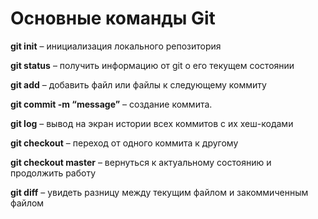 # Основные команды Git

__git init__ – инициализация локального репозитория

__git status__ – получить информацию от git о его текущем состоянии

__git add__ – добавить файл или файлы к следующему коммиту

__git commit -m “message”__ – создание коммита.

__git log__ – вывод на экран истории всех коммитов с их хеш-кодами

__git checkout__ – переход от одного коммита к другому

__git checkout master__ – вернуться к актуальному состоянию и продолжить работу

__git diff__ – увидеть разницу между текущим файлом и закоммиченным файлом
